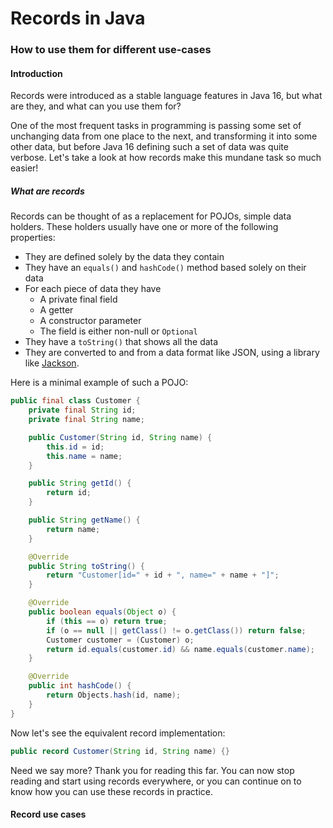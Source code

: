 # Records in Java
### How to use them for different use-cases


#### Introduction

Records were introduced as a stable language features in Java 16, but what are they, and what can you use them for?

One of the most frequent tasks in programming is passing some set of unchanging data from one place to the next,
and transforming it into some other data, but before Java 16 defining such a set of data was quite verbose.
Let's take a look at how records make this mundane task so much easier!

##### What are records

Records can be thought of as a replacement for POJOs, simple data holders. These holders usually have one or more of the following properties:

* They are defined solely by the data they contain
* They have an `equals()` and `hashCode()` method based solely on their data
* For each piece of data they have
  * A private final field
  * A getter
  * A constructor parameter
  * The field is either non-null or `Optional`
* They have a `toString()` that shows all the data
* They are converted to and from a data format like JSON, using a library like [Jackson](https://github.com/FasterXML/jackson).

Here is a minimal example of such a POJO:
```java
public final class Customer {
    private final String id;
    private final String name;

    public Customer(String id, String name) {
        this.id = id;
        this.name = name;
    }

    public String getId() {
        return id;
    }

    public String getName() {
        return name;
    }

    @Override
    public String toString() {
        return "Customer[id=" + id + ", name=" + name + "]";
    }

    @Override
    public boolean equals(Object o) {
        if (this == o) return true;
        if (o == null || getClass() != o.getClass()) return false;
        Customer customer = (Customer) o;
        return id.equals(customer.id) && name.equals(customer.name);
    }

    @Override
    public int hashCode() {
        return Objects.hash(id, name);
    }
}
```

Now let's see the equivalent record implementation:
```java
public record Customer(String id, String name) {}
```

Need we say more? Thank you for reading this far. You can now stop reading and start using records everywhere,
or you can continue on to know how you can use these records in practice.

#### Record use cases

